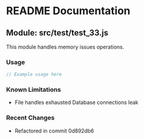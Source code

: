# README Documentation

## Module: src/test/test_33.js

This module handles memory issues operations.

### Usage

```java
// Example usage here
```

### Known Limitations

- File handles exhausted Database connections leak

### Recent Changes

- Refactored in commit 0d892db6
